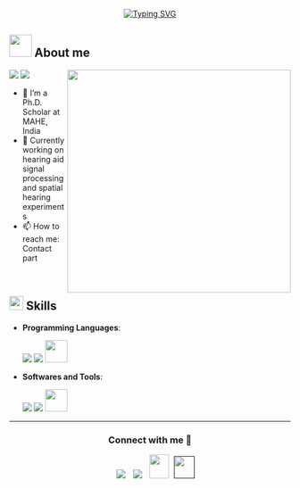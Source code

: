 <p align="center">
<a href="https://git.io/typing-svg"><img src="https://readme-typing-svg.demolab.com?font=Georgia&weight=800&pause=1000&size=33&color=042D5E&width=370&height=100&lines=Hi+%2C+I'm+Sathish" alt="Typing SVG" /></a>
</p>

## <picture><img src = "https://github.com/SATHish64103/SATHish64103/assets/72660874/9cf13125-bfb0-4574-a9e1-c03d8b96eb40" width =40px></picture> **About me**

<picture> <img align="right" src="https://user-images.githubusercontent.com/74038190/238353480-219bcc70-f5dc-466b-9a60-29653d8e8433.gif" width = 400px></picture>
 <p align="left">
  <img src="https://img.shields.io/badge/Interest-Spatial%20Hearing-dodgerblue" />
  <img src="https://img.shields.io/badge/Languages-English-dodgerblue" />
</p>

- 🔭 I’m a Ph.D. Scholar at MAHE, India
- 🌱 Currently working on hearing aid signal processing and spatial hearing experiments
- 📫 How to reach me: Contact part

<br>

## <img src="https://media2.giphy.com/media/QssGEmpkyEOhBCb7e1/giphy.gif?cid=ecf05e47a0n3gi1bfqntqmob8g9aid1oyj2wr3ds3mg700bl&rid=giphy.gif" width ="25"><b> Skills</b>

<p align="center">

- **Programming Languages**:
    
     <img src="https://github.com/SATHish64103/SATHish64103/assets/72660874/9d11f1d3-bb75-414b-b0f3-e5a97fdacedb" />
     <img src="https://github.com/SATHish64103/SATHish64103/assets/72660874/2d868cd0-31fe-413a-bad3-43c7f0c0b0a6"/>
     <img src="https://user-images.githubusercontent.com/74038190/212257472-08e52665-c503-4bd9-aa20-f5a4dae769b5.gif" width="40"/>


- **Softwares and Tools**:

    <img src="https://github.com/SATHish64103/SATHish64103/assets/72660874/9d11f1d3-bb75-414b-b0f3-e5a97fdacedb"/>
    <img src="https://github.com/SATHish64103/SATHish64103/assets/72660874/3ce54420-66d6-4146-91ee-91bf6f4c8c7b"/>
    <img src="https://user-images.githubusercontent.com/74038190/238200437-de038172-e903-4951-926c-755878deb0b4.gif" width="40"/>

-----

<h3 align="center" >Connect with me 🤝 </h3>

<p align="center">

 <div align="center"  class="icons-social" style="margin-left: 10px;">
        <a target="_blank" href="https://www.linkedin.com/in/sathish-kumar-0815121a9/">
	<img src="https://github.com/SATHish64103/SATHish64103/assets/72660874/36a88134-73e5-4b52-a329-7d4a2e9dd959" style="margin-left: 10px;" ></a>
 <a style="margin-left: 10px;" target="_blank" href="https://github.com/SATHish64103">
 <img src="https://github.com/SATHish64103/SATHish64103/assets/72660874/9c64d838-bce2-4ec0-a1c5-553d611651e3"></a>
 <a style="margin-left: 10px;" target="_blank" a href="mailto:sathish.sreeni58@gmail.com">
 <img src="https://github.com/SATHish64103/SATHish64103/assets/72660874/6ecf2623-2cd5-4fc6-baeb-1a61e5ccf867" style=" width:35px; height:43px;"></a>
 <a style="margin-left: 5px;" target="_blank" href="">
 <img src="https://img.icons8.com/ultraviolet/2x/resume.png" style=" width:37px; height:40px;"></a>
      </div>
</p>


	

</div>

<!---
SATHish64103/SATHish64103 is a ✨ special ✨ repository because its `README.md` (this file) appears on your GitHub profile.
You can click the Preview link to take a look at your changes.
--->
